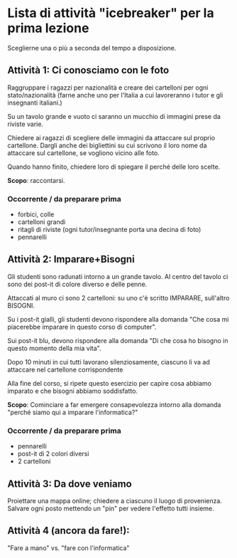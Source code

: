 # Lista di attività "icebreaker" per la prima lezione

Sceglierne una o più a seconda del tempo a disposizione.

## Attività 1: Ci conosciamo con le foto
Raggruppare i ragazzi per nazionalità e creare dei cartelloni per ogni stato/nazionalità (farne anche uno per l'Italia a cui lavoreranno i tutor e gli insegnanti italiani.)

Su un tavolo grande e vuoto ci saranno un mucchio di immagini prese da riviste varie.

Chiedere ai ragazzi di scegliere delle immagini da attaccare sul proprio cartellone.
Dargli anche dei bigliettini su cui scrivono il loro nome da attaccare sul cartellone, se vogliono vicino alle foto.

Quando hanno finito, chiedere loro di spiegare il perché delle loro scelte.

**Scopo**: raccontarsi.

### Occorrente / da preparare prima
* forbici, colle
* cartelloni grandi
* ritagli di riviste (ogni tutor/insegnante porta una decina di foto)
* pennarelli

## Attività 2: Imparare+Bisogni

Gli studenti sono radunati intorno a un grande tavolo. Al centro del tavolo ci sono dei post-it di colore diverso e delle penne.

Attaccati al muro ci sono 2 cartelloni: su uno c'è scritto IMPARARE, sull'altro BISOGNI.

Su i post-it gialli, gli studenti devono rispondere alla domanda "Che cosa mi piacerebbe imparare in questo corso di computer".

Sui post-it blu, devono rispondere alla domanda "Di che cosa ho bisogno in questo momento della mia vita".

Dopo 10 minuti in cui tutti lavorano silenziosamente, ciascuno li va ad attaccare nel cartellone corrispondente

Alla fine del corso, si ripete questo esercizio per capire cosa abbiamo imparato e che bisogni abbiamo soddisfatto.

**Scopo**: Cominciare a far emergere consapevolezza intorno alla domanda "perché siamo qui a imparare l'informatica?"

### Occorrente / da preparare prima
* pennarelli
* post-it di 2 colori diversi
* 2 cartelloni

## Attività 3: Da dove veniamo

Proiettare una mappa online; chiedere a ciascuno il luogo di provenienza. Salvare ogni posto mettendo un "pin" per vedere l'effetto tutti insieme.

## Attività 4 (ancora da fare!):

"Fare a mano" vs. "fare con l'informatica"
